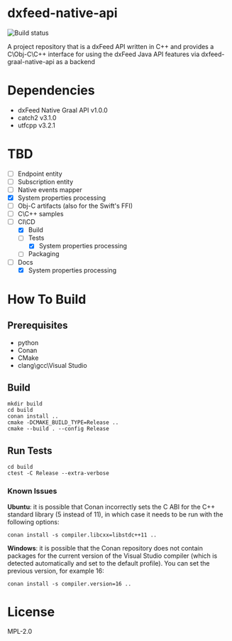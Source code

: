 # dxfeed-native-api

![Build status](https://github.com/dxFeed/dxfeed-native-api/actions/workflows/build.yml/badge.svg?branch=main)

A project repository that is a dxFeed API written in C++ and provides a C\Obj-C\C++ interface for using the dxFeed Java 
API features via dxfeed-graal-native-api as a backend

# Dependencies

- dxFeed Native Graal API v1.0.0
- catch2 v3.1.0 
- utfcpp v3.2.1


# TBD
- [ ] Endpoint entity
- [ ] Subscription entity
- [ ] Native events mapper
- [x] System properties processing
- [ ] Obj-C artifacts (also for the Swift's FFI)
- [ ] C\C++ samples
- [ ] CI\CD
  - [x] Build 
  - [ ] Tests
    - [x] System properties processing
  - [ ] Packaging
- [ ] Docs
  - [x] System properties processing

# How To Build

## Prerequisites

- python
- Conan
- CMake
- clang\gcc\Visual Studio

## Build

```shell
mkdir build
cd build
conan install ..
cmake -DCMAKE_BUILD_TYPE=Release ..
cmake --build . --config Release 

```

## Run Tests

```shell
cd build
ctest -C Release --extra-verbose
```

### Known Issues

**Ubuntu**: it is possible that Conan incorrectly sets the C ABI for the C++ standard library (5 instead of 11), 
in which case it needs to be run with the following options:
```shell
conan install -s compiler.libcxx=libstdc++11 ..
```

**Windows**: it is possible that the Conan repository does not contain packages for the current version of the Visual 
Studio compiler (which is detected automatically and set to the default profile). You can set the previous version, 
for example 16:
```shell
conan install -s compiler.version=16 ..
```

# License
MPL-2.0
